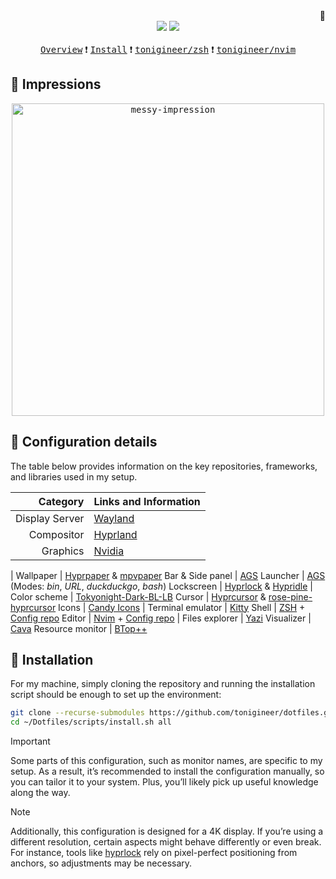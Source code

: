 <div align="right">🖕</div>

<div align="center">
<img src="https://img.shields.io/github/last-commit/tonigineer/.dotfiles?style=for-the-badge&logo=github&color=a6da95&logoColor=D9E0EE&labelColor=302D41"/>
<img src="https://img.shields.io/github/repo-size/tonigineer/.dotfiles?style=for-the-badge&logo=dropbox&color=7dc4e4&logoColor=D9E0EE&labelColor=302D41"/>
</div>

<br>

<div align="center">
<a href="#overview"><kbd>Overview</kbd></a> ❗ <a href="#installation"><kbd>Install</kbd></a> ❗ <a href="https://github.com/tonigineer/zsh"><kbd>tonigineer/zsh</kbd></a> ❗ <a href="https://github.com/tonigineer/nvim"><kbd>tonigineer/nvim</kbd>
</a></div>

## 🎨 Impressions

<div align="center">
<kbd><img alt="messy-impression" src="./assets/impression-2024-10.png" style="width: 500px;"/></kbd>
</div>

## 📖 Configuration details

The table below provides information on the key repositories, frameworks, and libraries used in my setup.

Category | Links and Information
---: | ---
Display Server| [Wayland](https://wiki.archlinux.org/title/Wayland)
Compositor | [Hyprland](https://hyprland.org/)
Graphics | [Nvidia](https://wiki.hyprland.org/Nvidia/)
|
Wallpaper | [Hyprpaper](https://github.com/hyprwm/hyprpaper) & [mpvpaper]()
Bar & Side panel | [AGS](https://github.com/Aylur/ags)
Launcher | [AGS](https://github.com/Aylur/ags) (Modes: *bin*, *URL*, *duckduckgo*, *bash*)
Lockscreen | [Hyprlock](https://github.com/hyprwm/hyprlock) & [Hypridle](https://github.com/hyprwm/hypridle)
|
Color scheme | [Tokyonight-Dark-BL-LB](https://github.com/Fausto-Korpsvart/Tokyo-Night-GTK-Theme)
Cursor | [Hyprcursor](https://github.com/hyprwm/hyprcursor) & [rose-pine-hyprcursor](https://github.com/ndom91/rose-pine-hyprcursor)
Icons | [Candy Icons](https://github.com/EliverLara/candy-icons)
|
Terminal emulator | [Kitty](https://github.com/kovidgoyal/kitty)
Shell | [ZSH](https://www.zsh.org/) + [Config repo](https://github.com/tonigineer/zsh)
Editor | [Nvim](https://github.com/neovim/neovim) + [Config repo](https://github.com/tonigineer/nvim)
|
Files explorer | [Yazi](https://github.com/sxyazi/yazi)
Visualizer | [Cava](https://github.com/karlstav/cava)
Resource monitor | [BTop++](https://github.com/aristocratos/btop)

## 🥼 Installation

For my machine, simply cloning the repository and running the installation script should be enough to set up the environment:

```sh
git clone --recurse-submodules https://github.com/tonigineer/dotfiles.git ~/Dotfiles
cd ~/Dotfiles/scripts/install.sh all
```

> [!IMPORTANT]
> Some parts of this configuration, such as monitor names, are specific to my setup. As a result, it’s recommended to install the configuration manually, so you can tailor it to your system. Plus, you’ll likely pick up useful knowledge along the way.

> [!NOTE]
> Additionally, this configuration is designed for a 4K display. If you’re using a different resolution, certain aspects might behave differently or even break. For instance, tools like [hyprlock](https://github.com/hyprwm/hyprlock) rely on pixel-perfect positioning from anchors, so adjustments may be necessary.
